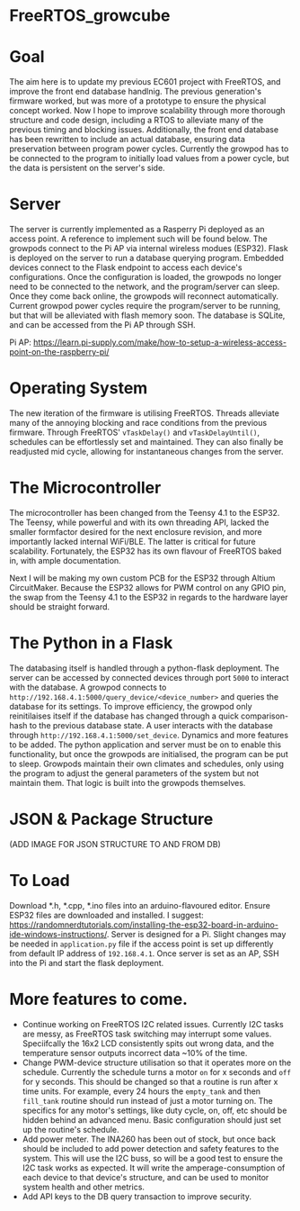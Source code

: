 # FreeRTOS_growcube
 
# Goal
The aim here is to update my previous EC601 project with FreeRTOS, and improve the front end database handlnig. The previous generation's firmware worked, but was more of a prototype to ensure the physical concept worked. Now I hope to improve scalability through more thorough structure and code design, including a RTOS to alleviate many of the previous timing and blocking issues. 
Additionally, the front end database has been rewritten to include an actual database, ensuring data preservation between program power cycles. Currently the growpod has to be connected to the program to initially load values from a power cycle, but the data is persistent on the server's side. 

# Server
The server is currently implemented as a Rasperry Pi deployed as an access point. A reference to implement such will be found below. The growpods connect to the Pi AP via internal wireless modues (ESP32). Flask is deployed on the server to run a database querying program. Embedded devices connect to the Flask endpoint to access each device's configurations. Once the configuration is loaded, the growpods no longer need to be connected to the network, and the program/server can sleep. Once they come back online, the growpods will reconnect automatically. Current growpod power cycles require the program/server to be running, but that will be alleviated with flash memory soon. The database is SQLite, and can be accessed from the Pi AP through SSH. 

Pi AP: https://learn.pi-supply.com/make/how-to-setup-a-wireless-access-point-on-the-raspberry-pi/

# Operating System
The new iteration of the firmware is utilising FreeRTOS. Threads alleviate many of the annoying blocking and race conditions from the previous firmware. Through FreeRTOS' `vTaskDelay()` and `vTaskDelayUntil()`, schedules can be effortlessly set and maintained. They can also finally be readjusted mid cycle, allowing for instantaneous changes from the server. 

# The Microcontroller
The microcontroller has been changed from the Teensy 4.1 to the ESP32. The Teensy, while powerful and with its own threading API, lacked the smaller formfactor desired for the next enclosure revision, and more importantly lacked internal WiFi/BLE. The latter is critical for future scalability. Fortunately, the ESP32 has its own flavour of FreeRTOS baked in, with ample documentation. 

Next I will be making my own custom PCB for the ESP32 through Altium CircuitMaker. Because the ESP32 allows for PWM control on any GPIO pin, the swap from the Teensy 4.1 to the ESP32 in regards to the hardware layer should be straight forward. 

# The Python in a Flask
The databasing itself is handled through a python-flask deployment. The server can be accessed by connected devices through port `5000` to interact with the database. A growpod connects to `http://192.168.4.1:5000/query_device/<device_number>` and queries the database for its settings. To improve efficiency, the growpod only reinitilaises itself if the database has changed through a quick comparison-hash to the previous database state. A user interacts with the database through `http://192.168.4.1:5000/set_device`. Dynamics and more features to be added. The python application and server must be on to enable this functionality, but once the growpods are initialised, the program can be put to sleep. Growpods maintain their own climates and schedules, only using the program to adjust the general parameters of the system but not maintain them. That logic is built into the growpods themselves. 

# JSON & Package Structure
(ADD IMAGE FOR JSON STRUCTURE TO AND FROM DB)

# To Load
Download \*.h, \*.cpp, \*.ino files into an arduino-flavoured editor. Ensure ESP32 files are downloaded and installed. I suggest: https://randomnerdtutorials.com/installing-the-esp32-board-in-arduino-ide-windows-instructions/. 
Server is designed for a Pi. Slight changes may be needed in `application.py` file if the access point is set up differently from default IP address of `192.168.4.1`. Once server is set as an AP, SSH into the Pi and start the flask deployment. 

# More features to come. 
+ Continue working on FreeRTOS I2C related issues. Currently I2C tasks are messy, as FreeRTOS task switching may interrupt some values. Speciifcally the 16x2 LCD consistently spits out wrong data, and the temperature sensor outputs incorrect data ~10% of the time. 
+ Change PWM-device structure utilisation so that it operates more on the schedule. Currently the schedule turns a motor `on` for x seconds and `off` for y seconds. This should be changed so that a routine is run after x time units. For example, every 24 hours the `empty_tank` and then `fill_tank` routine should run instead of just a motor turning on. The specifics for any motor's settings, like duty cycle, on, off, etc should be hidden behind an advanced menu. Basic configuration should just set up the routine's schedule. 
+ Add power meter. The INA260 has been out of stock, but once back should be included to add power detection and safety features to the system. This will use the I2C buss, so will be a good test to ensure the I2C task works as expected. It will write the amperage-consumption of each device to that device's structure, and can be used to monitor system health and other metrics. 
+ Add API keys to the DB query transaction to improve security. 
